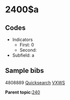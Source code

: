 # 2400$a

## Codes

-   Indicators
    -   First: 0
    -   Second:
-   Subfield: a

## Sample bibs

4808889 [Quicksearch](https://search.library.yale.edu/catalog/4808889) [VXWS](http://prodorbis.library.yale.edu:7014/vxws/GetHoldingsService?bibId=4808889)

**Parent topic:**[240](../../tags/240/240.md)


